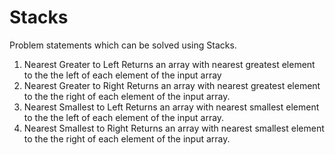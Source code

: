 # Stacks
Problem statements which can be solved using Stacks.
1. Nearest Greater to Left
    Returns an array with nearest greatest element to the the left of each element of the input array
2. Nearest Greater to Right
    Returns an array with nearest greatest element to the the right of each element of the input array.    
3. Nearest Smallest to Left
    Returns an array with nearest smallest element to the the left of each element of the input array.
4. Nearest Smallest to Right
    Returns an array with nearest smallest element to the the right of each element of the input array.

